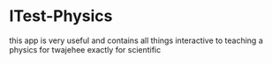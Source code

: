 # ITest-Physics
this app is very useful and contains all things interactive to teaching a physics for twajehee exactly for scientific 
